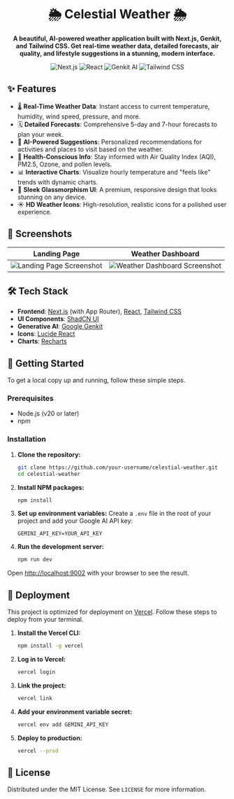 <div align="center">

# 🌦️ Celestial Weather 🌦️

**A beautiful, AI-powered weather application built with Next.js, Genkit, and Tailwind CSS. Get real-time weather data, detailed forecasts, air quality, and lifestyle suggestions in a stunning, modern interface.**

</div>

<p align="center">
  <img src="https://img.shields.io/badge/Next.js-15.x-black?style=for-the-badge&logo=next.js&logoColor=white" alt="Next.js">
  <img src="https://img.shields.io/badge/React-18-blue?style=for-the-badge&logo=react&logoColor=61DAFB" alt="React">
  <img src="https://img.shields.io/badge/Genkit-AI-orange?style=for-the-badge&logo=google&logoColor=white" alt="Genkit AI">
  <img src="https://img.shields.io/badge/Tailwind_CSS-3-38B2AC?style=for-the-badge&logo=tailwind-css&logoColor=white" alt="Tailwind CSS">
</p>

## ✨ Features

-   🌡️ **Real-Time Weather Data**: Instant access to current temperature, humidity, wind speed, pressure, and more.
-   🗓️ **Detailed Forecasts**: Comprehensive 5-day and 7-hour forecasts to plan your week.
-   🧠 **AI-Powered Suggestions**: Personalized recommendations for activities and places to visit based on the weather.
-   🍃 **Health-Conscious Info**: Stay informed with Air Quality Index (AQI), PM2.5, Ozone, and pollen levels.
-   📊 **Interactive Charts**: Visualize hourly temperature and "feels like" trends with dynamic charts.
-   📱 **Sleek Glassmorphism UI**: A premium, responsive design that looks stunning on any device.
-   ☀️ **HD Weather Icons**: High-resolution, realistic icons for a polished user experience.

## 📸 Screenshots

| Landing Page                                                                                           | Weather Dashboard                                                                                        |
| ------------------------------------------------------------------------------------------------------ | -------------------------------------------------------------------------------------------------------- |
| <img src="https://picsum.photos/800/600" alt="Landing Page Screenshot" data-ai-hint="app screenshot"> | <img src="https://picsum.photos/800/600" alt="Weather Dashboard Screenshot" data-ai-hint="dashboard weather"> |

## 🛠️ Tech Stack

-   **Frontend**: [Next.js](https://nextjs.org/) (with App Router), [React](https://react.dev/), [Tailwind CSS](https://tailwindcss.com/)
-   **UI Components**: [ShadCN UI](https://ui.shadcn.com/)
-   **Generative AI**: [Google Genkit](https://firebase.google.com/docs/genkit)
-   **Icons**: [Lucide React](https://lucide.dev/guide/packages/lucide-react)
-   **Charts**: [Recharts](https://recharts.org/)

## 🚀 Getting Started

To get a local copy up and running, follow these simple steps.

### Prerequisites

-   Node.js (v20 or later)
-   npm

### Installation

1.  **Clone the repository:**
    ```sh
    git clone https://github.com/your-username/celestial-weather.git
    cd celestial-weather
    ```

2.  **Install NPM packages:**
    ```sh
    npm install
    ```

3.  **Set up environment variables:**
    Create a `.env` file in the root of your project and add your Google AI API key:
    ```
    GEMINI_API_KEY=YOUR_API_KEY
    ```

4.  **Run the development server:**
    ```sh
    npm run dev
    ```

Open [http://localhost:9002](http://localhost:9002) with your browser to see the result.

## 🚀 Deployment

This project is optimized for deployment on [Vercel](https://vercel.com/). Follow these steps to deploy from your terminal.

1.  **Install the Vercel CLI:**
    ```sh
    npm install -g vercel
    ```
2.  **Log in to Vercel:**
    ```sh
    vercel login
    ```
3.  **Link the project:**
    ```sh
    vercel link
    ```
4.  **Add your environment variable secret:**
    ```sh
    vercel env add GEMINI_API_KEY
    ```
5.  **Deploy to production:**
    ```sh
    vercel --prod
    ```

## 📄 License

Distributed under the MIT License. See `LICENSE` for more information.
